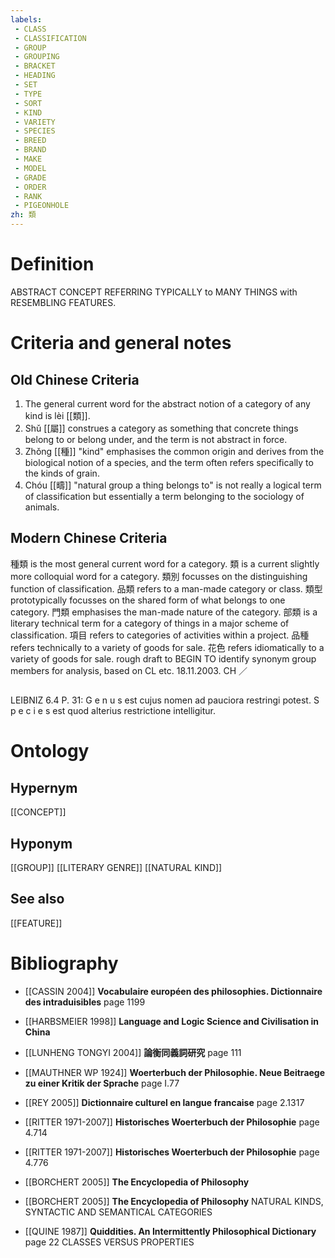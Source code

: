 ```yaml
---
labels: 
 - CLASS
 - CLASSIFICATION
 - GROUP
 - GROUPING
 - BRACKET
 - HEADING
 - SET
 - TYPE
 - SORT
 - KIND
 - VARIETY
 - SPECIES
 - BREED
 - BRAND
 - MAKE
 - MODEL
 - GRADE
 - ORDER
 - RANK
 - PIGEONHOLE
zh: 類
---
```


# Definition
ABSTRACT CONCEPT REFERRING TYPICALLY to MANY THINGS with RESEMBLING FEATURES.
# Criteria and general notes
## Old Chinese Criteria
1. The general current word for the abstract notion of a category of any kind is lèi [[類]].
2. Shǔ [[屬]] construes a category as something that concrete things belong to or belong under, and the term is not abstract in force.
3. Zhǒng [[種]] "kind" emphasises the common origin and derives from the biological notion of a species, and the term often refers specifically to the kinds of grain.
4. Chóu [[疇]] "natural group a thing belongs to" is not really a logical term of classification but essentially a term belonging to the sociology of animals.
## Modern Chinese Criteria
種類 is the most general current word for a category.
類 is a current slightly more colloquial word for a category.
類別 focusses on the distinguishing function of classification.
品類 refers to a man-made category or class.
類型 prototypically focusses on the shared form of what belongs to one category.
門類 emphasises the man-made nature of the category.
部類 is a literary technical term for a category of things in a major scheme of classification.
項目 refers to categories of activities within a project.
品種 refers technically to a variety of goods for sale.
花色 refers idiomatically to a variety of goods for sale.
rough draft to BEGIN TO identify synonym group members for analysis, based on CL etc. 18.11.2003. CH ／
## 
LEIBNIZ 6.4 P. 31: G e n u s est cujus nomen ad pauciora restringi potest.
S p e c i e s est quod alterius restrictione intelligitur.
# Ontology

## Hypernym
[[CONCEPT]]
## Hyponym
[[GROUP]]
[[LITERARY GENRE]]
[[NATURAL KIND]]
## See also
[[FEATURE]]
# Bibliography
- [[CASSIN 2004]]
**Vocabulaire européen des philosophies. Dictionnaire des intraduisibles** page 1199

- [[HARBSMEIER 1998]]
**Language and Logic Science and Civilisation in China** 

- [[LUNHENG TONGYI 2004]]
**論衡同義詞研究** page 111

- [[MAUTHNER WP 1924]]
**Woerterbuch der Philosophie. Neue Beitraege zu einer Kritik der Sprache** page I.77

- [[REY 2005]]
**Dictionnaire culturel en langue francaise** page 2.1317

- [[RITTER 1971-2007]]
**Historisches Woerterbuch der Philosophie** page 4.714

- [[RITTER 1971-2007]]
**Historisches Woerterbuch der Philosophie** page 4.776

- [[BORCHERT 2005]]
**The Encyclopedia of Philosophy** 

- [[BORCHERT 2005]]
**The Encyclopedia of Philosophy** 
NATURAL KINDS, SYNTACTIC AND SEMANTICAL CATEGORIES
- [[QUINE 1987]]
**Quiddities. An Intermittently Philosophical Dictionary** page 22
CLASSES VERSUS PROPERTIES